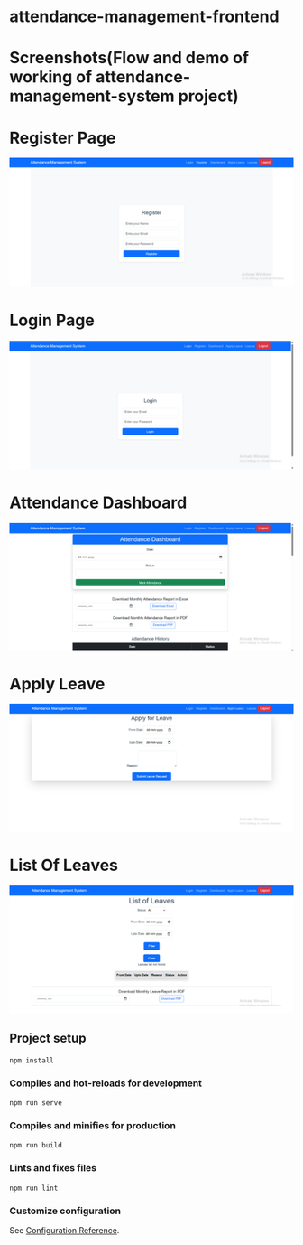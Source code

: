 # attendance-management-frontend

# Screenshots(Flow and demo of working of attendance-management-system project)

# Register Page

![Register Page](src/screenshots/Register.png)

# Login Page

![Login Page](src/screenshots/Login.png)

# Attendance Dashboard

![Attendance Dashboard](src/screenshots/attendance-dashboard.png)

# Apply Leave

![Apply Leave](src/screenshots//apply-leave.png)

# List Of Leaves

![List of Leaves](src/screenshots/listofleaves.png)


## Project setup
```
npm install
```

### Compiles and hot-reloads for development
```
npm run serve
```

### Compiles and minifies for production
```
npm run build
```

### Lints and fixes files
```
npm run lint
```

### Customize configuration
See [Configuration Reference](https://cli.vuejs.org/config/).
